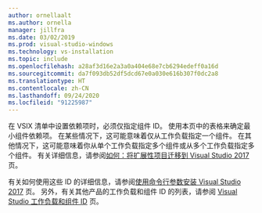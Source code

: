 ```yaml
---
author: ornellaalt
ms.author: ornella
manager: jillfra
ms.date: 03/02/2019
ms.prod: visual-studio-windows
ms.technology: vs-installation
ms.topic: include
ms.openlocfilehash: a28af3d16e2a3a0a404e68e7cb6294edeff0a16d
ms.sourcegitcommit: da7f093db52df5dcd67e0a030e616b307f0dc2a8
ms.translationtype: HT
ms.contentlocale: zh-CN
ms.lasthandoff: 09/24/2020
ms.locfileid: "91225987"
---
```

在 VSIX 清单中设置依赖项时，必须仅指定组件 ID。 使用本页中的表格来确定最小组件依赖项。 在某些情况下，这可能意味着仅从工作负载指定一个组件。 在其他情况下，这可能意味着你从单个工作负载指定多个组件或从多个工作负载指定多个组件。 有关详细信息，请参阅[如何：将扩展性项目迁移到 Visual Studio 2017](../../extensibility/how-to-migrate-extensibility-projects-to-visual-studio-2017.md?view=vs-2017&preserve-view=true) 页。

有关如何使用这些 ID 的详细信息，请参阅[使用命令行参数安装 Visual Studio 2017](../use-command-line-parameters-to-install-visual-studio.md) 页。 另外，有关其他产品的工作负载和组件 ID 的列表，请参阅 [Visual Studio 工作负载和组件 ID](../workload-and-component-ids.md) 页。
